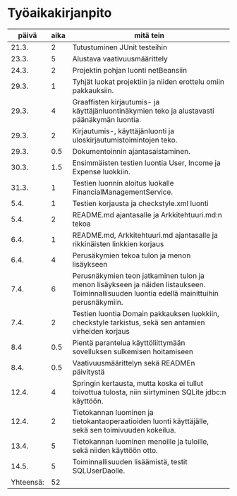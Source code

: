 # Työaikakirjanpito

päivä | aika | mitä tein
--- | --- | ---
21.3. | 2 | Tutustuminen JUnit testeihin
23.3. | 5 | Alustava vaativuusmäärittely
24.3. | 2 | Projektin pohjan luonti netBeansiin
29.3. | 1 | Tyhjät luokat projektiin ja niiden erottelu omiin pakkauksiin.
29.3. | 4 | Graaffisten kirjautumis- ja käyttäjänluontinäkymien teko ja alustavasti päänäkymän luontia.
29.3. | 2 | Kirjautumis-, käyttäjänluonti ja uloskirjautumistoimintojen teko.
29.3. | 0.5 | Dokumentoinnin ajantasaistaminen.
30.3. | 1.5 | Ensimmäisten testien luontia User, Income ja Expense luokkiin.
31.3. | 1 | Testien luonnin aloitus luokalle FinancialManagementService.
5.4.  | 1 | Testien korjausta ja checkstyle.xml luonti
5.4.  | 2 | README.md ajantasalle ja Arkkitehtuuri.md:n tekoa
6.4.  | 1 | README.md, Arkkitehtuuri.md ajantasalle ja rikkinäisten linkkien korjaus
6.4.  | 4 | Perusäkymien tekoa tulon ja menon lisäykseen
7.4.  | 6 | Perusnäkymien teon jatkaminen tulon ja menon lisäykseen ja näiden listaukseen. Toiminnallisuuden luontia edellä mainittuihin perusnäkymiin.
7.4.  | 2 | Testien luontia Domain pakkauksen luokkiin, checkstyle tarkistus, sekä sen antamien virheiden korjaus
8.4   | 0.5 | Pientä parantelua käyttöliittymään sovelluksen sulkemisen hoitamiseen
8.4. | 0.5 | Vaativuusmäärittelyn sekä READMEn päivitystä
12.4. | 4 | Springin kertausta, mutta koska ei tullut toivottua tulosta, niin siirtyminen SQLite jdbc:n käyttöön.
12.4. | 2 | Tietokannan luominen ja tietokantaoperaatioiden luonti käyttäjälle, sekä sen toimivuuden kokeilua.
13.4. | 5 | Tietokannan luominen menoille ja tuloille, sekä niiden käyttöön otto.
14.5. | 5 | Toiminnallisuuden lisäämistä, testit SQLUserDaolle.
Yhteensä:| 52 |
